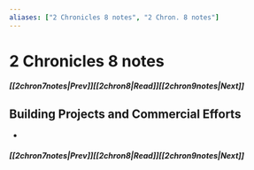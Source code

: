 ```yaml
---
aliases: ["2 Chronicles 8 notes", "2 Chron. 8 notes"]
---
```

# 2 Chronicles 8 notes
##### <span class=arrow-left></span>[[2chron7notes|Prev]]<span class=navigation-separator></span>[[2chron8|Read]]<span class=navigation-separator></span>[[2chron9notes|Next]]<span class=arrow-right></span>
## Building Projects and Commercial Efforts
- 
##### <span class=arrow-left></span>[[2chron7notes|Prev]]<span class=navigation-separator></span>[[2chron8|Read]]<span class=navigation-separator></span>[[2chron9notes|Next]]<span class=arrow-right></span>